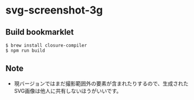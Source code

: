 # svg-screenshot-3g

## Build bookmarklet

```
$ brew install closure-compiler
$ npm run build
```

## Note
- 現バージョンではまだ撮影範囲外の要素が含まれたりするので、生成されたSVG画像は他人に共有しないほうがいいです。
